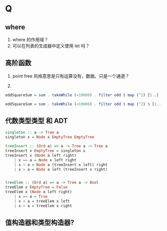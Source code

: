 # Q

## where

1. where 的作用域？
2. 可以在列表的生成器中定义使用 let 吗？

## 高阶函数

1. point free 风格意思是只有运算没有，数据。只是一个通道？

2. 

```haskell
oddSquareSum = sum . takeWhile (<10000) . filter odd $ map (^2) [1..]

oddSquareSum = sum . takeWhile (<10000) . filter odd $ map (^2) $ [1..] -- 需要 $ 吗？
```

## 代数类型类型 和 ADT

```haskell
singleton :: a -> Tree a
singleton x = Node x EmptyTree EmptyTree

treeInsert :: (Ord a) => a -> Tree a -> Tree a
treeInsert x EmptyTree = singleton x
treeInsert x (Node a left right)
    | x == a = Node x left right
    | x < a = Node a (treeInsert x left) right
    | x > a = Node a left (treeInsert x right)


treeElem :: (Ord a) => a -> Tree a -> Bool
treeElem x EmptyTree = False
treeElem x (Node a left right)
    | x == a = True
    | x < a = treeElem x left
    | x > a = treeElem x right
```

## 值构造器和类型构造器?